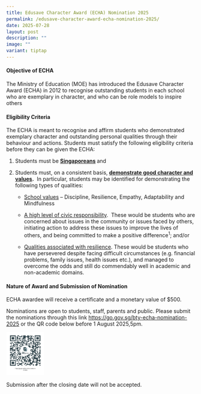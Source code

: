 ```yaml
---
title: Edusave Character Award (ECHA) Nomination 2025
permalink: /edusave-character-award-echa-nomination-2025/
date: 2025-07-28
layout: post
description: ""
image: ""
variant: tiptap
---
```

<h4><strong>Objective of ECHA</strong>&nbsp;</h4>
<p>The Ministry of Education (MOE) has introduced the Edusave Character Award
(ECHA) in 2012 to recognise outstanding students in each school who are
exemplary in character, and who can be role models to inspire others&nbsp;</p>
<h4><strong>Eligibility Criteria</strong>&nbsp;</h4>
<p>The ECHA is meant to recognise and affirm students who demonstrated exemplary
character and outstanding personal qualities through their behaviour and
actions. Students must satisfy the following eligibility criteria before
they can be given the ECHA:&nbsp;</p>
<ol data-tight="true" class="tight">
<li>
<p>Students must be <strong><u>Singaporeans</u> </strong>and&nbsp;</p>
</li>
<li>
<p>Students must, on a consistent basis, <strong><u>demonstrate good character and values</u>.</strong>&nbsp;
In particular, students may be identified for demonstrating the following
types of qualities:&nbsp;</p>
<ul data-tight="true" class="tight">
<li>
<p><u>School values</u> – Discipline, Resilience, Empathy, Adaptability and
Mindfulness&nbsp;</p>
</li>
<li>
<p><u>A high level of civic responsibility</u>.&nbsp; These would be students
who are concerned about issues in the community or issues faced by others,
initiating action to address these issues to improve the lives of others,
and being committed to make a positive difference<sup>1</sup>; and/or&nbsp;</p>
</li>
<li>
<p><u>Qualities associated with resilience</u>. These would be students who
have persevered despite facing difficult circumstances (e.g. financial
problems, family issues, health issues etc.), and managed to overcome the
odds and still do commendably well in academic and non-academic domains.</p>
<p></p>
</li>
</ul>
</li>
</ol>
<h4><strong>Nature of Award and Submission of Nomination</strong>&nbsp;</h4>
<p>ECHA awardee will receive a certificate and a monetary value of $500.&nbsp;</p>
<p>Nominations are open to students, staff, parents and public. Please submit
the nominations through this link <a href="https://go.gov.sg/bty-echa-nomination-2025" rel="noopener noreferrer nofollow" target="_blank"><u>https://go.gov.sg/bty-echa-nomination-2025</u></a> or
the QR code below before 1 August 2025,5pm.</p><a class="isomer-image-wrapper" href="https://go.gov.sg/bty-echa-nomination-2025"><img style="width: 20%;" height="auto" width="100%" alt="bty echa 2025" src="/images/btyecha2025.jpg"></a>
<p>Submission after the closing date will not be accepted.</p>